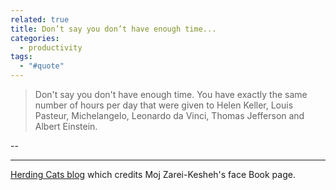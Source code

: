 ```yaml
---
related: true
title: Don’t say you don’t have enough time...
categories:
  - productivity
tags:
  - "#quote"
---
```

> Don't say you don't have enough time. You have exactly the same number of
hours per day that were given to Helen Keller, Louis Pasteur, Michelangelo,
Leonardo da Vinci, Thomas Jefferson and Albert Einstein.

--

* * *

[Herding Cats blog][1] which credits Moj Zarei-Kesheh's face Book page.

[1]: http://herdingcats.typepad.com/my_weblog/2010/06/q-2.html

